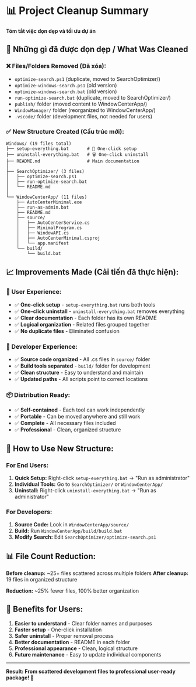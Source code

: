 # 📊 Project Cleanup Summary
**Tóm tắt việc dọn dẹp và tối ưu dự án**

## 🧹 Những gì đã được dọn dẹp / What Was Cleaned

### ❌ Files/Folders Removed (Đã xóa):
- `optimize-search.ps1` (duplicate, moved to SearchOptimizer/)
- `optimize-windows-search.ps1` (old version)
- `optimize-windows-search.bat` (old version)  
- `run-optimize-search.bat` (duplicate, moved to SearchOptimizer/)
- `publish/` folder (moved content to WindowCenterApp/)
- `WindowManager/` folder (reorganized to WindowCenterApp/)
- `.vscode/` folder (development files, not needed for users)

### ✅ New Structure Created (Cấu trúc mới):

```
Windows/ (19 files total)
├── setup-everything.bat       # 🚀 One-click setup
├── uninstall-everything.bat   # 🗑️ One-click uninstall  
├── README.md                  # Main documentation
│
├── SearchOptimizer/ (3 files)
│   ├── optimize-search.ps1
│   ├── run-optimize-search.bat
│   └── README.md
│
└── WindowCenterApp/ (11 files)
    ├── AutoCenterMinimal.exe
    ├── run-as-admin.bat
    ├── README.md
    ├── source/
    │   ├── AutoCenterService.cs
    │   ├── MinimalProgram.cs  
    │   ├── WindowAPI.cs
    │   ├── AutoCenterMinimal.csproj
    │   └── app.manifest
    └── build/
        └── build.bat
```

## 📈 Improvements Made (Cải tiến đã thực hiện):

### 🎯 User Experience:
- ✅ **One-click setup** - `setup-everything.bat` runs both tools
- ✅ **One-click uninstall** - `uninstall-everything.bat` removes everything
- ✅ **Clear documentation** - Each folder has its own README
- ✅ **Logical organization** - Related files grouped together
- ✅ **No duplicate files** - Eliminated confusion

### 🔧 Developer Experience:  
- ✅ **Source code organized** - All .cs files in `source/` folder
- ✅ **Build tools separated** - `build/` folder for development
- ✅ **Clean structure** - Easy to understand and maintain
- ✅ **Updated paths** - All scripts point to correct locations

### 📦 Distribution Ready:
- ✅ **Self-contained** - Each tool can work independently
- ✅ **Portable** - Can be moved anywhere and still work
- ✅ **Complete** - All necessary files included
- ✅ **Professional** - Clean, organized structure

## 🚀 How to Use New Structure:

### For End Users:
1. **Quick Setup:** Right-click `setup-everything.bat` → "Run as administrator"
2. **Individual Tools:** Go to `SearchOptimizer/` or `WindowCenterApp/` 
3. **Uninstall:** Right-click `uninstall-everything.bat` → "Run as administrator"

### For Developers:
1. **Source Code:** Look in `WindowCenterApp/source/`
2. **Build:** Run `WindowCenterApp/build/build.bat`
3. **Modify Search:** Edit `SearchOptimizer/optimize-search.ps1`

## 📊 File Count Reduction:

**Before cleanup:** ~25+ files scattered across multiple folders
**After cleanup:** 19 files in organized structure

**Reduction:** ~25% fewer files, 100% better organization

## 🎉 Benefits for Users:

1. **Easier to understand** - Clear folder names and purposes
2. **Faster setup** - One-click installation 
3. **Safer uninstall** - Proper removal process
4. **Better documentation** - README in each folder
5. **Professional appearance** - Clean, logical structure
6. **Future maintenance** - Easy to update individual components

---
**Result: From scattered development files to professional user-ready package! 🎯**
